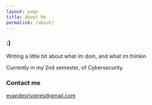 ```yaml
---
layout: page
title: About Me
permalink: /about/
---
```


### :)

Writing a little bit about what im doin, and what im thinkin

Currently in my 2nd semester, of Cybersecurity.

### Contact me

[evandesrivieres@gmail.com](mailto:evandesrivieres@gmail.com)
